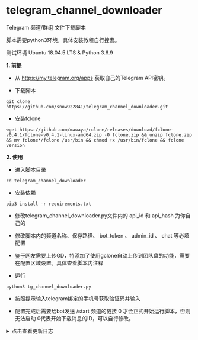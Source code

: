 # telegram_channel_downloader
Telegram 频道/群组 文件下载脚本

脚本需要python3环境，具体安装教程自行搜索。

测试环境  Ubuntu 18.04.5 LTS & Python 3.6.9

**1. 前提**
 
 - 从 https://my.telegram.org/apps 获取自己的Telegram API密钥。

 - 下载脚本
 ```
 git clone https://github.com/snow922841/telegram_channel_downloader.git
 ```
 
 - 安装fclone
 ```
 wget https://github.com/mawaya/rclone/releases/download/fclone-v0.4.1/fclone-v0.4.1-linux-amd64.zip -O fclone.zip && unzip fclone.zip && mv fclone*/fclone /usr/bin && chmod +x /usr/bin/fclone && fclone version
 ```

**2. 使用**

 - 进入脚本目录
 ```
 cd telegram_channel_downloader
 ```
 - 安装依赖 
 
 ```
 pip3 install -r requirements.txt
 ```

 - 修改telegram_channel_downloader.py文件内的 api_id 和 api_hash 为你自己的

 - 修改脚本内的频道名称、保存路径、 bot_token 、 admin_id 、 chat 等必填配置
 
 - 鉴于网友需要上传GD，特添加了使用gclone自动上传到团队盘的功能，需要在配置区域设置。具体查看脚本内注释
   
 - 运行  
 ```
 python3 tg_channel_downloader.py
 ```
 - 按照提示输入telegram绑定的手机号获取验证码并输入
 
 - 配置完成后需要给bot发送 /start 频道的链接 0 才会正式开始运行脚本，否则无法启动 0代表开始下载消息的ID，可以自行修改。

<details>
  <summary>点击查看更新日志</summary>
 
  2020-09-15更新
  
   - 移除下载上传进度条显示。
   
   - 使用异步并发，默认10个任务同时进行。
   
   - 修复异常重试
   
   - 远程添加任务，方便下载多个频道消息。
   
   - 移除redis保存任务
   
   - 增加全部频道、群组新消息监控，请在配置区域自行修改。
    
  2020-09-03更新
  
   - ref超时异常自动重试
  
  2020-09-01更新
  
   - 使用bot启动，并使脚本持久化，
   
   - 优化代码
   
   - 修复一些bug
  
  2020-08-29更新
  
   - 更换telegram的第三方库
  
   - 默认上传到GD，目前未配置不上传，所以需要安装gclone
  
   - 默认过滤贴纸、动态贴纸、gif格式文件
  
   - 优化了下载和上传进度条的显示
  
   - 上传失败后会把消息ID保存在脚本所在的文件夹，方便以后可以手动下载
  
  2020-08-19更新
     
   - 添加自动上传到Googledrive的功能
     
   - 使用redis缓存已经遍历的消息ID
 
</details>
